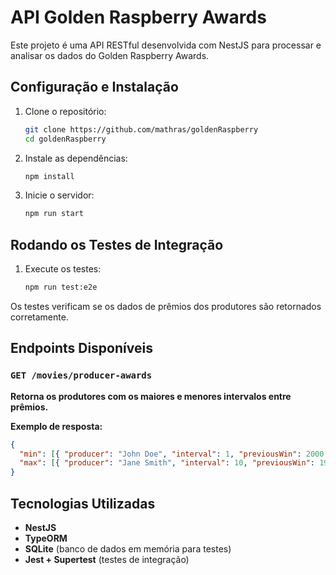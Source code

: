 # API Golden Raspberry Awards

Este projeto é uma API RESTful desenvolvida com NestJS para processar e analisar os dados do Golden Raspberry Awards.

## Configuração e Instalação

1. Clone o repositório:
   ```sh
   git clone https://github.com/mathras/goldenRaspberry
   cd goldenRaspberry
   ```

2. Instale as dependências:
   ```sh
   npm install
   ```

3. Inicie o servidor:
   ```sh
   npm run start
   ```

## Rodando os Testes de Integração

1. Execute os testes:
   ```sh
   npm run test:e2e
   ```

Os testes verificam se os dados de prêmios dos produtores são retornados corretamente.

##  Endpoints Disponíveis
### `GET /movies/producer-awards`
**Retorna os produtores com os maiores e menores intervalos entre prêmios.**

**Exemplo de resposta:**
```json
{
  "min": [{ "producer": "John Doe", "interval": 1, "previousWin": 2000, "followingWin": 2001 }],
  "max": [{ "producer": "Jane Smith", "interval": 10, "previousWin": 1990, "followingWin": 2000 }]
}
```

## Tecnologias Utilizadas
- **NestJS**
- **TypeORM**
- **SQLite** (banco de dados em memória para testes)
- **Jest + Supertest** (testes de integração)